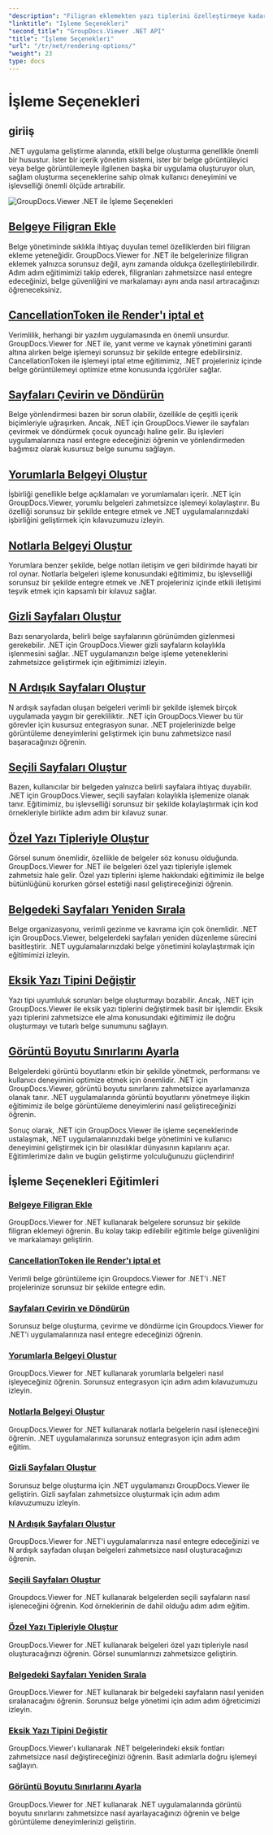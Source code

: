 ```yaml
---
"description": "Filigran eklemekten yazı tiplerini özelleştirmeye kadar çeşitli işleme seçeneklerine ilişkin eğitimlerle GroupDocs.Viewer for .NET'i uygulamalarınıza zahmetsizce entegre edin."
"linktitle": "İşleme Seçenekleri"
"second_title": "GroupDocs.Viewer .NET API"
"title": "İşleme Seçenekleri"
"url": "/tr/net/rendering-options/"
"weight": 23
type: docs
---
```

# İşleme Seçenekleri


## giriiş

.NET uygulama geliştirme alanında, etkili belge oluşturma genellikle önemli bir husustur. İster bir içerik yönetim sistemi, ister bir belge görüntüleyici veya belge görüntülemeyle ilgilenen başka bir uygulama oluşturuyor olun, sağlam oluşturma seçeneklerine sahip olmak kullanıcı deneyimini ve işlevselliği önemli ölçüde artırabilir.

![GroupDocs.Viewer .NET ile İşleme Seçenekleri](/viewer/rendering-options/image.png)

## [Belgeye Filigran Ekle](./add-watermark/)

Belge yönetiminde sıklıkla ihtiyaç duyulan temel özelliklerden biri filigran ekleme yeteneğidir. GroupDocs.Viewer for .NET ile belgelerinize filigran eklemek yalnızca sorunsuz değil, aynı zamanda oldukça özelleştirilebilirdir. Adım adım eğitimimizi takip ederek, filigranları zahmetsizce nasıl entegre edeceğinizi, belge güvenliğini ve markalamayı aynı anda nasıl artıracağınızı öğreneceksiniz.

## [CancellationToken ile Render'ı iptal et](./cancel-render-cancellation-token/)

Verimlilik, herhangi bir yazılım uygulamasında en önemli unsurdur. GroupDocs.Viewer for .NET ile, yanıt verme ve kaynak yönetimini garanti altına alırken belge işlemeyi sorunsuz bir şekilde entegre edebilirsiniz. CancellationToken ile işlemeyi iptal etme eğitimimiz, .NET projeleriniz içinde belge görüntülemeyi optimize etme konusunda içgörüler sağlar.

## [Sayfaları Çevirin ve Döndürün](./flip-rotate-pages/)

Belge yönlendirmesi bazen bir sorun olabilir, özellikle de çeşitli içerik biçimleriyle uğraşırken. Ancak, .NET için GroupDocs.Viewer ile sayfaları çevirmek ve döndürmek çocuk oyuncağı haline gelir. Bu işlevleri uygulamalarınıza nasıl entegre edeceğinizi öğrenin ve yönlendirmeden bağımsız olarak kusursuz belge sunumu sağlayın.

## [Yorumlarla Belgeyi Oluştur](./render-document-comments/)

İşbirliği genellikle belge açıklamaları ve yorumlamaları içerir. .NET için GroupDocs.Viewer, yorumlu belgeleri zahmetsizce işlemeyi kolaylaştırır. Bu özelliği sorunsuz bir şekilde entegre etmek ve .NET uygulamalarınızdaki işbirliğini geliştirmek için kılavuzumuzu izleyin.

## [Notlarla Belgeyi Oluştur](./render-document-notes/)

Yorumlara benzer şekilde, belge notları iletişim ve geri bildirimde hayati bir rol oynar. Notlarla belgeleri işleme konusundaki eğitimimiz, bu işlevselliği sorunsuz bir şekilde entegre etmek ve .NET projeleriniz içinde etkili iletişimi teşvik etmek için kapsamlı bir kılavuz sağlar.

## [Gizli Sayfaları Oluştur](./render-hidden-pages/)

Bazı senaryolarda, belirli belge sayfalarının görünümden gizlenmesi gerekebilir. .NET için GroupDocs.Viewer gizli sayfaların kolaylıkla işlenmesini sağlar. .NET uygulamanızın belge işleme yeteneklerini zahmetsizce geliştirmek için eğitimimizi izleyin.

## [N Ardışık Sayfaları Oluştur](./render-n-consecutive-pages/)

N ardışık sayfadan oluşan belgeleri verimli bir şekilde işlemek birçok uygulamada yaygın bir gerekliliktir. .NET için GroupDocs.Viewer bu tür görevler için kusursuz entegrasyon sunar. .NET projelerinizde belge görüntüleme deneyimlerini geliştirmek için bunu zahmetsizce nasıl başaracağınızı öğrenin.

## [Seçili Sayfaları Oluştur](./render-selected-pages/)

Bazen, kullanıcılar bir belgeden yalnızca belirli sayfalara ihtiyaç duyabilir. .NET için GroupDocs.Viewer, seçili sayfaları kolaylıkla işlemenize olanak tanır. Eğitimimiz, bu işlevselliği sorunsuz bir şekilde kolaylaştırmak için kod örnekleriyle birlikte adım adım bir kılavuz sunar.

## [Özel Yazı Tipleriyle Oluştur](./render-custom-fonts/)

Görsel sunum önemlidir, özellikle de belgeler söz konusu olduğunda. GroupDocs.Viewer for .NET ile belgeleri özel yazı tipleriyle işlemek zahmetsiz hale gelir. Özel yazı tiplerini işleme hakkındaki eğitimimiz ile belge bütünlüğünü korurken görsel estetiği nasıl geliştireceğinizi öğrenin.

## [Belgedeki Sayfaları Yeniden Sırala](./reorder-pages/)

Belge organizasyonu, verimli gezinme ve kavrama için çok önemlidir. .NET için GroupDocs.Viewer, belgelerdeki sayfaları yeniden düzenleme sürecini basitleştirir. .NET uygulamalarınızdaki belge yönetimini kolaylaştırmak için eğitimimizi izleyin.

## [Eksik Yazı Tipini Değiştir](./replace-missing-font/)

Yazı tipi uyumluluk sorunları belge oluşturmayı bozabilir. Ancak, .NET için GroupDocs.Viewer ile eksik yazı tiplerini değiştirmek basit bir işlemdir. Eksik yazı tiplerini zahmetsizce ele alma konusundaki eğitimimiz ile doğru oluşturmayı ve tutarlı belge sunumunu sağlayın.

## [Görüntü Boyutu Sınırlarını Ayarla](./set-image-size-limits/)

Belgelerdeki görüntü boyutlarını etkin bir şekilde yönetmek, performansı ve kullanıcı deneyimini optimize etmek için önemlidir. .NET için GroupDocs.Viewer, görüntü boyutu sınırlarını zahmetsizce ayarlamanıza olanak tanır. .NET uygulamalarında görüntü boyutlarını yönetmeye ilişkin eğitimimiz ile belge görüntüleme deneyimlerini nasıl geliştireceğinizi öğrenin.

Sonuç olarak, .NET için GroupDocs.Viewer ile işleme seçeneklerinde ustalaşmak, .NET uygulamalarınızdaki belge yönetimini ve kullanıcı deneyimini geliştirmek için bir olasılıklar dünyasının kapılarını açar. Eğitimlerimize dalın ve bugün geliştirme yolculuğunuzu güçlendirin!
## İşleme Seçenekleri Eğitimleri
### [Belgeye Filigran Ekle](./add-watermark/)
GroupDocs.Viewer for .NET kullanarak belgelere sorunsuz bir şekilde filigran eklemeyi öğrenin. Bu kolay takip edilebilir eğitimle belge güvenliğini ve markalamayı geliştirin.
### [CancellationToken ile Render'ı iptal et](./cancel-render-cancellation-token/)
Verimli belge görüntüleme için Groupdocs.Viewer for .NET'i .NET projelerinize sorunsuz bir şekilde entegre edin.
### [Sayfaları Çevirin ve Döndürün](./flip-rotate-pages/)
Sorunsuz belge oluşturma, çevirme ve döndürme için Groupdocs.Viewer for .NET'i uygulamalarınıza nasıl entegre edeceğinizi öğrenin.
### [Yorumlarla Belgeyi Oluştur](./render-document-comments/)
GroupDocs.Viewer for .NET kullanarak yorumlarla belgeleri nasıl işleyeceğiniz öğrenin. Sorunsuz entegrasyon için adım adım kılavuzumuzu izleyin.
### [Notlarla Belgeyi Oluştur](./render-document-notes/)
GroupDocs.Viewer for .NET kullanarak notlarla belgelerin nasıl işleneceğini öğrenin. .NET uygulamalarınıza sorunsuz entegrasyon için adım adım eğitim.
### [Gizli Sayfaları Oluştur](./render-hidden-pages/)
Sorunsuz belge oluşturma için .NET uygulamanızı GroupDocs.Viewer ile geliştirin. Gizli sayfaları zahmetsizce oluşturmak için adım adım kılavuzumuzu izleyin.
### [N Ardışık Sayfaları Oluştur](./render-n-consecutive-pages/)
GroupDocs.Viewer for .NET'i uygulamalarınıza nasıl entegre edeceğinizi ve N ardışık sayfadan oluşan belgeleri zahmetsizce nasıl oluşturacağınızı öğrenin.
### [Seçili Sayfaları Oluştur](./render-selected-pages/)
Groupdocs.Viewer for .NET kullanarak belgelerden seçili sayfaların nasıl işleneceğini öğrenin. Kod örneklerinin de dahil olduğu adım adım eğitim.
### [Özel Yazı Tipleriyle Oluştur](./render-custom-fonts/)
GroupDocs.Viewer for .NET kullanarak belgeleri özel yazı tipleriyle nasıl oluşturacağınızı öğrenin. Görsel sunumlarınızı zahmetsizce geliştirin.
### [Belgedeki Sayfaları Yeniden Sırala](./reorder-pages/)
GroupDocs.Viewer for .NET kullanarak bir belgedeki sayfaların nasıl yeniden sıralanacağını öğrenin. Sorunsuz belge yönetimi için adım adım öğreticimizi izleyin.
### [Eksik Yazı Tipini Değiştir](./replace-missing-font/)
GroupDocs.Viewer'ı kullanarak .NET belgelerindeki eksik fontları zahmetsizce nasıl değiştireceğinizi öğrenin. Basit adımlarla doğru işlemeyi sağlayın.
### [Görüntü Boyutu Sınırlarını Ayarla](./set-image-size-limits/)
GroupDocs.Viewer for .NET kullanarak .NET uygulamalarında görüntü boyutu sınırlarını zahmetsizce nasıl ayarlayacağınızı öğrenin ve belge görüntüleme deneyimlerinizi geliştirin.